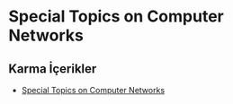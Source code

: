 # Special Topics on Computer Networks

<!--Index-->


## Karma İçerikler

- [Special Topics on Computer Networks](./Karma%20%C4%B0%C3%A7erikler/Special%20Topics%20on%20Computer%20Networks.rar)



<!--Index-->
